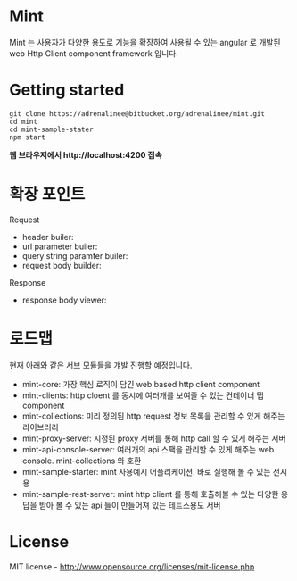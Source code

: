 # Mint
Mint 는 사용자가 다양한 용도로 기능을 확장하여 사용될 수 있는 angular 로 개발된 web Http Client component framework 입니다.

# Getting started
```
git clone https://adrenalinee@bitbucket.org/adrenalinee/mint.git
cd mint
cd mint-sample-stater
npm start
```
**웹 브라우저에서 http://localhost:4200 접속**

# 확장 포인트
Request
* header builer: 
* url parameter builer: 
* query string paramter builer: 
* request body builder: 

Response
* response body viewer: 


# 로드맵
현재 아래와 같은 서브 모듈들을 걔발 진행할 예정입니다.

* mint-core: 가장 핵심 로직이 담긴 web based http client component
* mint-clients: http cloent 를 동시에 여러개를 보여줄 수 있는 컨테이너 탭 component
* mint-collections: 미리 정의된 http request 정보 목록을 관리할 수 있게 해주는 라이브러리
* mint-proxy-server: 지정된 proxy 서버를 통해 http call 할 수 있게 해주는 서버
* mint-api-console-server: 여러개의 api 스팩을 관리할 수 있게 해주는 web console. mint-collections 와 호환
* mint-sample-starter: mint 사용예시 어플리케이션. 바로 실행해 볼 수 있는 전시용
* mint-sample-rest-server: mint http client 를 통해 호출해볼 수 있는 다양한 응답을 받아 볼 수 있는 api 들이 만들어져 있는 테트스용도 서버

# License
MIT license - http://www.opensource.org/licenses/mit-license.php
